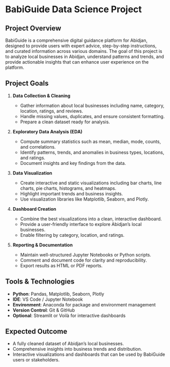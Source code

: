 # BabiGuide Data Science Project

## Project Overview
BabiGuide is a comprehensive digital guidance platform for Abidjan, designed to provide users with expert advice, step-by-step instructions, and curated information across various domains. The goal of this project is to analyze local businesses in Abidjan, understand patterns and trends, and provide actionable insights that can enhance user experience on the platform.

## Project Goals
1. **Data Collection & Cleaning**
   - Gather information about local businesses including name, category, location, ratings, and reviews.
   - Handle missing values, duplicates, and ensure consistent formatting.
   - Prepare a clean dataset ready for analysis.

2. **Exploratory Data Analysis (EDA)**
   - Compute summary statistics such as mean, median, mode, counts, and correlations.
   - Identify patterns, trends, and anomalies in business types, locations, and ratings.
   - Document insights and key findings from the data.

3. **Data Visualization**
   - Create interactive and static visualizations including bar charts, line charts, pie charts, histograms, and heatmaps.
   - Highlight important trends and business insights.
   - Use visualization libraries like Matplotlib, Seaborn, and Plotly.

4. **Dashboard Creation**
   - Combine the best visualizations into a clean, interactive dashboard.
   - Provide a user-friendly interface to explore Abidjan’s local businesses.
   - Enable filtering by category, location, and ratings.

5. **Reporting & Documentation**
   - Maintain well-structured Jupyter Notebooks or Python scripts.
   - Comment and document code for clarity and reproducibility.
   - Export results as HTML or PDF reports.

## Tools & Technologies
- **Python**: Pandas, Matplotlib, Seaborn, Plotly
- **IDE**: VS Code / Jupyter Notebook
- **Environment**: Anaconda for package and environment management
- **Version Control**: Git & GitHub
- **Optional**: Streamlit or Voilà for interactive dashboards

## Expected Outcome
- A fully cleaned dataset of Abidjan’s local businesses.
- Comprehensive insights into business trends and distribution.
- Interactive visualizations and dashboards that can be used by BabiGuide users or stakeholders.
